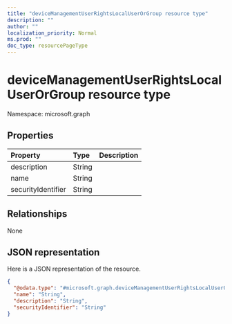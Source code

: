 ```yaml
---
title: "deviceManagementUserRightsLocalUserOrGroup resource type"
description: ""
author: ""
localization_priority: Normal
ms.prod: ""
doc_type: resourcePageType
---
```


# deviceManagementUserRightsLocalUserOrGroup resource type


Namespace: microsoft.graph



## Properties
|Property|Type|Description|
|:---|:---|:---|
|description|String||
|name|String||
|securityIdentifier|String||

## Relationships
None

## JSON representation
Here is a JSON representation of the resource.
<!-- {
  "blockType": "resource",
  "@odata.type": "microsoft.graph.deviceManagementUserRightsLocalUserOrGroup"
}
-->
``` json
{
  "@odata.type": "#microsoft.graph.deviceManagementUserRightsLocalUserOrGroup",
  "name": "String",
  "description": "String",
  "securityIdentifier": "String"
}
```

